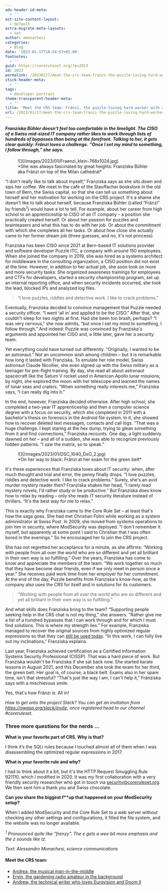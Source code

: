 ```yaml
---
adv-header-id-meta:
  - ''
ast-site-content-layout:
  - default
astra-migrate-meta-layouts:
  - set
author: amonachesi
categories:
  - Blog
date: '2023-01-17T18:54:57+01:00'
footnotes:
  - ''
guid: https://coreruleset.org/?p=2023
id: 2023
permalink: /20230117/meet-the-crs-team-franzi-the-puzzle-loving-hard-worker-with-a-mission/
stick-header-meta:
  - ''
tags:
  - developer portrait
theme-transparent-header-meta:
  - ''
title: 'Meet the CRS team: Fränzi, the puzzle-loving hard worker with a mission'
url: /2023/01/17/meet-the-crs-team-franzi-the-puzzle-loving-hard-worker-with-a-mission/
---
```



#### **Franziska Bühler* doesn't feel too comfortable in the limelight. The CISO of a Swiss mid-sized IT company rather likes to work through lists of hundreds of bypasses than being at the forefront. Talking to her, it gets clear quickly: Fränzi loves a challenge. “Once I set my mind to something, I follow through,” she says.*

<figure class="wp-block-image size-large is-resized">![](/images/2023/01/Fraenzi_klein-768x1024.jpg)<figcaption class="wp-element-caption">*She was always fascinated by great heights: Franziska Bühler aka Fränzi on top of the Milan cathedral*</figcaption></figure>“I don't really like to talk about myself,” Franziska says as she sits down and sips her coffee. We meet in the café of the Stauffacher bookstore in the old town of Bern, the Swiss capital, so that she can tell us something about herself and her motivation for working on the CRS project. It's a shame she doesn't like to talk about herself, because Franziska Bühler (called “Fränzi” by friends<sup>1</sup>) would have a lot to tell. For example, about her career from high school to an apprenticeship to CISO of an IT company – a position she practically created herself. Or about her passion for puzzles and brainteasers and what this has to do with her job. Or about the commitment with which she completes all her tasks. Or about how close she actually came to her former dream job (three guesses, and no, it's not princess).

Franziska has been CISO since 2021 at Bern-based IT solutions provider and software developer Puzzle ITC, a company with around 150 employees. When she joined the company in 2019, she was hired as a systems architect for middleware in the consulting organization; a CISO position did not exist at the time. However, in addition to her actual job, she soon took on more and more security tasks: She organized awareness trainings for employees and CTFs for developers, started a security championship program, set up an internal reporting office, and when security incidents occurred, she took the lead, blocked IPs and analyzed log files.

> “I love puzzles, riddles and detective work. I like to crack problems.”

Eventually, Franziska decided to convince management that Puzzle needed a security officer. “I went ‘all in’ and applied to be the CISO.” After that, she couldn't sleep for two nights at first. Had she been too brash, perhaps? “I was very nervous,” she now admits, “but once I set my mind to something, I follow through.” And indeed: Puzzle was convinced by Franziska's arguments and appointed her CISO and, a little later, gave her a security team.

Yet everything could have turned out differently. “Originally, I wanted to be an astronaut.” Not an uncommon wish among children – but it is remarkable how long it lasted with Franziska. To emulate her role model, Swiss astronaut <a></a><a>Claude Nicollier</a>, she even signed up with the Swiss military as a teenager for pre-flight training. By day, she read all about astronaut spacecraft like the Saturn V rocket used in American Apollo lunar missions; by night, she explored the moon with her telescope and learned the names of lunar seas and craters. “When something really interests me,” Franziska says, “I can really dig into it.”

In the end, however, Franziska decided otherwise. After high school, she completed a two-year IT apprenticeship and then a computer science degree with a focus on security, which she completed in 2011 with a bachelor's thesis on forensics in the Android file system. In it, she showed how to recover deleted text messages, contacts and call logs. “That was a huge challenge. I kept staring at the hex dump, trying to glean something from it and find connections,” Franziska recounts. One day, a light suddenly dawned on her – and all of a sudden, she was able to recognize previously hidden patterns. “I saw the matrix, so to speak.”

<figure class="wp-block-image size-full">![](/images/2023/01/DSC_1040_DxO_2.jpg)<figcaption class="wp-element-caption">*On her way to black: Fränzi at her exam for the green belt*</figcaption></figure>It's these experiences that Franziska loves about IT security: when, after much thought and trial and error, the penny finally drops. “I love puzzles, riddles and detective work. I like to crack problems.” Surely, she's an avid murder mystery reader then? Franziska shakes her head, “I rarely read mystery novels, I'd rather study or be productive.” But Franziska does know how to relax by reading – only she reads IT security literature instead of thrillers. “It's the best way for me to relax.”

This is exactly why Franziska came to the Core Rule Set – at least that's how the saga goes. She had met Christian Folini while working as a system administrator at Swiss Post. In 2009, she moved from systems operations to join him in security, where ModSecurity was deployed. “I don't remember it myself, but apparently at some point I said to Christian that I was often bored in the evenings.” So he encouraged her to join the CRS project.

She has not regretted her acceptance for a minute, as she affirms: “Working with people from all over the world who are so different and yet all brilliant in their own way is so fulfilling.” Over the years, Franziska has come to know and appreciate the members of the team. “We work together so much that they have become dear friends, even if we only meet in person once a year.” She receives paid work time from her employer for her commitment. At the end of the day, Puzzle benefits from Franziska's know-how, as the company also uses the CRS for itself and in solutions for its customers.

> “Working with people from all over the world who are so different and yet all brilliant in their own way is so fulfilling.”

And what skills does Franziska bring to the team? “Supporting people seeking help in the CRS chat is not my thing,” she answers. “Rather give me a list of a hundred bypasses that I can work through and for which I must find solutions. This is where my strength lies.” For example, Franziska managed to recover the original sources from highly optimized regular expressions so that they can [still be used today](https://coreruleset.org/20171109/disassembling-sqli-rules/). “In this work, I can fully live out my inclinations,” Franziska explains.

Last year, Franziska achieved certification as a Certified Information Systems Security Professional (CISSP). That was a hard piece of work. But Franziska wouldn't be Franziska if she sat back now. She started karate lessons in August 2021, and this December she took the exam for her third, the green belt. Her goal is, of course, a black belt. Exams also in her spare time, isn't that stressful? “That's just the way I am, I can't help it,” Franziska says with a mischievous smile.

Yes, that's how Fränzi is: All in!

*How to get onto the project Slack? You can get an invitation from <https://owasp.org/slack/invite>, once registered head to our channel #coreruleset.*

### Three more questions for the nerds ...

**What is your favorite part of CRS. Why is that?**

I think it’s the SQLi rules because I touched almost all of them when I was disassembling the optimized regular expressions in 2017.

**What is your favorite rule and why?**

I had to think about it a bit, but it's the HTTP Request Smuggling Rule 921110, which I modified in 2020. It was my first collaboration with a very friendly security researcher who got in touch via security@coreruleset.org. We then sent him a thank you and Swiss chocolate.

**Can you share the biggest f\*\*up that happened on your ModSecurity setup?**

When I added ModSecurity and the Core Rule Set to a web server without checking any other settings and configurations, it filled the file system, and the website was no longer available.

*<sup>1</sup> Pronounced quite like “frenzy”. The e gets a wee bit more emphasis and the z sounds like tz.*

*Text: Alessandro Monachesi, science communications*

#### Meet the CRS team:

- [Andrea, the musical man-in-the-middle](https://coreruleset.org/20221018/meet-the-crs-team-andrea-the-musical-man-in-the-middle/)
- [Ervin, the gardening radio amateur in the background](https://coreruleset.org/20221122/meet-the-crs-team-ervin-the-gardening-radio-amateur-in-the-background/)
- [Andrew, the technical writer who loves Eurovision and Doom II](https://coreruleset.org/20231109/meet-the-crs-team-andrew-the-technical-writer-who-loves-eurovision-and-doom-ii/)
